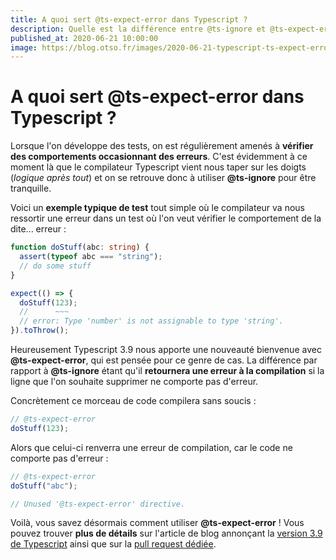 ```yaml
---
title: A quoi sert @ts-expect-error dans Typescript ?
description: Quelle est la différence entre @ts-ignore et @ts-expect-error
published_at: 2020-06-21 10:00:00
image: https://blog.otso.fr/images/2020-06-21-typescript-ts-expect-error/ts-expect-error-pull-request.png
---
```


# A quoi sert @ts-expect-error dans Typescript ?

Lorsque l'on développe des tests, on est régulièrement amenés à **vérifier des comportements occasionnant des erreurs**. C'est évidemment à ce moment là que le compilateur Typescript vient nous taper sur les doigts (_logique après tout_) et on se retrouve donc à utiliser **@ts-ignore** pour être tranquille.

Voici un **exemple typique de test** tout simple où le compilateur va nous ressortir une erreur dans un test où l'on veut vérifier le comportement de la dite... erreur :

```typescript
function doStuff(abc: string) {
  assert(typeof abc === "string");
  // do some stuff
}

expect(() => {
  doStuff(123);
  //      ~~~
  // error: Type 'number' is not assignable to type 'string'.
}).toThrow();
```

Heureusement Typescript 3.9 nous apporte une nouveauté bienvenue avec **@ts-expect-error**, qui est pensée pour ce genre de cas. La différence par rapport à **@ts-ignore** étant qu'il **retournera une erreur à la compilation** si la ligne que l'on souhaite supprimer ne comporte pas d'erreur.

Concrètement ce morceau de code compilera sans soucis :

```typescript
// @ts-expect-error
doStuff(123);
```

Alors que celui-ci renverra une erreur de compilation, car le code ne comporte pas d'erreur :

```typescript
// @ts-expect-error
doStuff("abc");

// Unused '@ts-expect-error' directive.
```

Voilà, vous savez désormais comment utiliser **@ts-expect-error** ! Vous pouvez trouver **plus de détails** sur l'article de blog annonçant la [version 3.9 de Typescript](https://devblogs.microsoft.com/typescript/announcing-typescript-3-9-beta/#ts-expect-error-comments) ainsi que sur la [pull request dédiée](https://github.com/microsoft/TypeScript/pull/36014).
